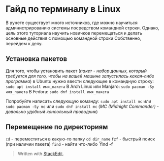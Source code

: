 
# Гайд по терминалу в Linux
В рунете существует много источников, где можно научиться администрированию системы посредством командной строки. Однако, цель этого туториала научить новичков перемещаться и делать основные действия с помощью командной строки
Собственно, перейдем к делу.
## Установка пакетов
Для того, чтобы установить пакет (*пакет - набор данных, который требуется для того, чтобы на вашей машине запустилась какая-либо программа*) в Ubuntu нужно ввести следующее в командную строку:
`sudo apt install имя_пакета`
В Arch Linux или Manjaro:
`sudo pacman -Sy имя_пакета`
В Fedora:
`sudo dnf install имя_пакета`

Попробуйте написать следующую команду:
`sudo apt install mc`  или `sudo pacman -Sy mc` или `sudo dnf install mc`
(*MC (Midnight Commander) - довольно удобный консольный проводник*)



## Перемещение по директориям
`cd` - переместиться в какую-то папку
`cd dir_name`
`fzf` - быстрый поиск (при наличии пакета)
`find` - найти что-либо
`find -f
> Written with [StackEdit](https://stackedit.io/).
<!--stackedit_data:
eyJoaXN0b3J5IjpbMTU5NTcyMTYzMiwxODU4MDE0MTgwLC0xND
cyOTQwOTQzXX0=
-->